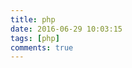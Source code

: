 ```yaml
---
title: php
date: 2016-06-29 10:03:15
tags: [php]
comments: true
---
```


<?php
$data_int=1234//十进制
$data_int=0123//八进制等于十进制的83
$data_int=-567 //负数
$data_int=0x1a //十六进制

?>
